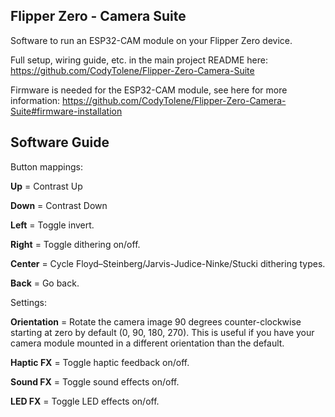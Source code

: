 ## Flipper Zero - Camera Suite

Software to run an ESP32-CAM module on your Flipper Zero device.

Full setup, wiring guide, etc. in the main project README here: https://github.com/CodyTolene/Flipper-Zero-Camera-Suite

Firmware is needed for the ESP32-CAM module, see here for more information: https://github.com/CodyTolene/Flipper-Zero-Camera-Suite#firmware-installation

## Software Guide

Button mappings:

**Up** = Contrast Up

**Down** = Contrast Down

**Left** = Toggle invert.

**Right** = Toggle dithering on/off.

**Center** = Cycle Floyd–Steinberg/Jarvis-Judice-Ninke/Stucki dithering types.

**Back** = Go back.

Settings:

**Orientation** = Rotate the camera image 90 degrees counter-clockwise starting at zero by default (0, 90, 180, 270). This is useful if you have your camera module mounted in a different orientation than the default.

**Haptic FX** = Toggle haptic feedback on/off.

**Sound FX** = Toggle sound effects on/off.

**LED FX** = Toggle LED effects on/off.
